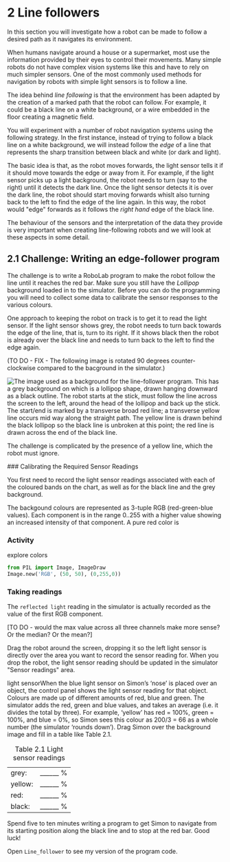 # 2 Line followers

In this section you will investigate how a robot can be made to follow a desired path as it navigates its environment.

When humans navigate around a house or a supermarket, most use the information provided by their eyes to control their movements. Many simple robots do not have complex vision systems like this and have to rely on much simpler sensors. One of the most commonly used methods for navigation by robots with simple light sensors is to follow a line.

The idea behind *line following* is that the environment has been adapted by the creation of a marked path that the robot can follow. For example, it could be a black line on a white background, or a wire embedded in the floor creating a magnetic field.

You will experiment with a number of robot navigation systems using the following strategy. In the first instance, instead of trying to follow a black line on a white background, we will instead follow the *edge* of a line that represents the sharp transition between black and white (or dark and light).

The basic idea is that, as the robot moves forwards, the light sensor tells it if it should move towards the edge or away from it. For example, if the light sensor picks up a light background, the robot needs to turn (say to the right) until it detects the dark line. Once the light sensor detects it is over the dark line, the robot should start moving forwards whislt also turning back to the left to find the edge of the line again. In this way, the robot would "edge" forwards as it follows the *right hand* edge of the black line.

The behaviour of the sensors and the interpretation of the data they provide is very important when creating line-following robots and we will look at these aspects in some detail.


## 2.1 Challenge: Writing an edge-follower program


The challenge is to write a RoboLab program to make the robot follow the line until it reaches the red bar. Make sure you still have the *Lollipop* background loaded in to the simulator. Before you can do the programming you will need to collect some data to calibrate the sensor responses to the various colours.

One approach to keeping the robot on track is to get it to read the light sensor. If the light sensor shows grey, the robot needs to turn back towards the edge of the line, that is, turn to its right. If it shows black then the robot is already over the black line and needs to turn back to the left to find the edge again.

(TO DO - FIX - The following image is rotated 90 degrees counter-clockwise compared to the bacground in the simulator.)

![The image used as a background for the line-follower program. This has a grey background on which is a lollipop shape, drawn hanging downward as a black outline. The robot starts at the stick, must follow the line across the screen to the left, around the head of the lollipop and back up the stick. The start/end is marked by a transverse broad red line; a transverse yellow line occurs mid way along the straight path. The yellow line is drawn behind the black lollipop so the black line is unbroken at this point; the red line is drawn across the end of the black line.](../images/tm129_rob_p6_f006.jpg)


The challenge is complicated by the presence of a yellow line, which the robot must ignore. 

### Calibrating the Required Sensor Readings

You first need to record the light sensor readings associated with each of the coloured bands on the chart, as well as for the black line and the grey background.

The backgound colours are represented as 3-tuple RGB (red-green-blue values). Each component is in the range 0..255 with a higher value showing an increased intensity of that component. A pure red color is 

### Activity

explore colors

```python
from PIL import Image, ImageDraw
Image.new('RGB', (50, 50), (0,255,0))
```

### Taking readings

The `reflected light` reading in the simulator is actually recorded as the value of the first RGB component.

[TO DO - would the max value across all three channels make more sense? Or the median? Or the mean?] 

Drag the robot around the screen, dropping it so the left light sensor is directly over the area you want to record the sensor reading for. When you drop the robot, the light sensor reading should be updated in the simulator "Sensor readings" area.

 light sensorWhen the blue light sensor on Simon’s ‘nose’ is placed over an object, the control panel shows the light sensor reading for that object. Colours are made up of different amounts of red, blue and green. The simulator adds the red, green and blue values, and takes an average (i.e. it divides the total by three). For example, ‘yellow’ has red = 100%, green = 100%, and blue = 0%, so Simon sees this colour as 200/3 = 66 as a whole number (the simulator ‘rounds down’). Drag Simon over the background image and fill in a table like Table 2.1.
<table xmlns:str="http://exslt.org/strings">
<caption>Table 2.1 Light sensor readings</caption>
<tbody>
<tr>
<td class="highlight_" rowspan="" colspan="">
grey:
</td>
<td class="highlight_" rowspan="" colspan="">
______ %
</td>
</tr>
<tr>
<td class="highlight_" rowspan="" colspan="">
yellow:
</td>
<td class="highlight_" rowspan="" colspan="">
______ %
</td>
</tr>
<tr>
<td class="highlight_" rowspan="" colspan="">
red:
</td>
<td class="highlight_" rowspan="" colspan="">
______ %
</td>
</tr>
<tr>
<td class="highlight_" rowspan="" colspan="">
black:
</td>
<td class="highlight_" rowspan="" colspan="">
______ %
</td>
</tr>
</tbody>
</table>

Spend five to ten minutes writing a program to get Simon to navigate from its starting position along the black line and to stop at the red bar. Good luck!

Open `Line_follower` to see my version of the program code.

```python

```
